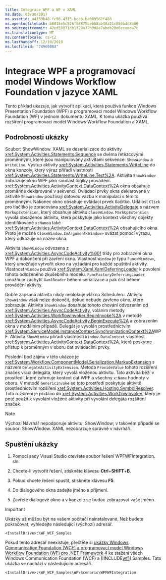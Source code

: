 ```yaml
---
title: Integrace WPF a WF v XAML
ms.date: 03/30/2017
ms.assetid: a4f53b48-fc90-4315-bca0-ba009562f488
ms.openlocfilehash: b8015e5c526f58875beb58ab48a21c050bdc8a06
ms.sourcegitcommit: 42ed59871db1f29a32b3d8e7abeb20e6eceeda7c
ms.translationtype: MT
ms.contentlocale: cs-CZ
ms.lasthandoff: 12/10/2019
ms.locfileid: "74960084"
---
```

# <a name="wpf-and-windows-workflow-foundation-integration-in-xaml"></a>Integrace WPF a programovací model Windows Workflow Foundation v jazyce XAML

Tento příklad ukazuje, jak vytvořit aplikaci, která používá funkce Windows Presentation Foundation (WPF) a programovací model Windows Workflow Foundation (WF) v jednom dokumentu XAML. K tomu ukázka používá rozšíření programovací model Windows Workflow Foundation a XAML.

## <a name="sample-details"></a>Podrobnosti ukázky

 Soubor: ShowWindow. XAML se deserializace do aktivity <xref:System.Activities.Statements.Sequence> se dvěma řetězcovými proměnnými, které jsou manipulovány aktivitami sekvence: `ShowWindow` a `WriteLine`. Výstup aktivity <xref:System.Activities.Statements.WriteLine> do okna konzoly, který výraz přiřadí vlastnosti <xref:System.Activities.Statements.WriteLine.Text%2A>. Aktivita `ShowWindow` zobrazuje okno WPF jako součást logiky provádění. <xref:System.Activities.ActivityContext.DataContext%2A> okna obsahuje proměnné deklarované v sekvenci. Ovládací prvky okna deklarované v aktivitě `ShowWindow` používají datovou vazbu k manipulaci s těmito proměnnými. Nakonec okno obsahuje ovládací prvek tlačítko. Událost `Click` pro tlačítko je zpracována <xref:System.Activities.ActivityDelegate> s názvem `MarkupExtension`, který obsahuje aktivitu `CloseWindow`. `MarkUpExtension` vyvolá obsaženou aktivitu, která poskytuje jako kontext všechny objekty identifikované `x:Name`a také <xref:System.Activities.ActivityContext.DataContext%2A> obsahujícího okna. Proto je možné `CloseWindow.InArgument<Window>` svázat pomocí výrazu, který odkazuje na název okna.

 Aktivita `ShowWindow` odvozena z <xref:System.Activities.AsyncCodeActivity%601> třídy pro zobrazení okna WPF a dokončení při zavření okna. Vlastnost `Window` je typu `Func<Window>`, který umožňuje vytvořit okno na vyžádání pro každé spuštění aktivity. Vlastnost `Window` používá <xref:System.Xaml.XamlDeferringLoader> k povolení tohoto odloženého zkušebního modelu. `FuncFactoryDeferringLoader` umožňuje zachytit `XamlReader` během serializace a pak číst během provádění aktivity.

 Dobře zapsaná aktivita nikdy neblokuje vlákno Scheduleru. Aktivitu `ShowWindow` však nelze dokončit, dokud nebude zavřeno okno, které zobrazuje. Aktivita `ShowWindow` dosahuje tohoto chování odvozením od <xref:System.Activities.AsyncCodeActivity>, voláním metody <xref:System.Activities.WorkflowInvoker.BeginInvoke%2A> v metodě <xref:System.Activities.AsyncCodeActivity.BeginExecute%2A> a zobrazením okna v modálním případě. Delegát je vyvolán prostřednictvím <xref:System.ServiceModel.InstanceContext.SynchronizationContext%2A>WPF. Aktivita `ShowWindow` přiřadí vlastnosti `Window.DataContext` vlastnost <xref:System.Activities.ActivityContext.DataContext%2A>, která poskytne přístup k proměnným v oboru dat ovládacími prvky.

 Poslední bod zájmu v této ukázce je <xref:System.Workflow.ComponentModel.Serialization.MarkupExtension> s názvem `DelegateActivityExtension`. Metoda `ProvideValue` tohoto rozšíření značek vrací delegáta, který vyvolá vloženou aktivitu. Tato aktivita běží v prostředí, které zahrnuje kontext dat WPF a všechny `x:Name` hodnoty v oboru. V metodě `GenericInvoke` se toto prostředí poskytuje aktivitě prostřednictvím rozšíření <xref:System.Activities.Hosting.SymbolResolver>. Toto rozšíření je přidáno do <xref:System.Activities.WorkflowInvoker>, který je poté použit k vyvolání vložené aktivity při vyvolání delegáta rozšíření značek.

> [!NOTE]
> Výchozí Návrhář nepodporuje aktivitu: ShowWindow; v takovém případě se soubor: ShowWindow. XAML nezobrazuje správně v návrháři.

## <a name="run-the-sample"></a>Spuštění ukázky

1. Pomocí sady Visual Studio otevřete soubor řešení WPFWFIntegration. sln.

2. Chcete-li vytvořit řešení, stiskněte klávesu **Ctrl**+**SHIFT**+**B**.

3. Pokud chcete řešení spustit, stiskněte klávesu **F5**.

4. Do dialogového okna zadejte jméno a příjmení.

5. Zavřete dialogové okno a v konzole se budou zobrazovat vaše jméno.

> [!IMPORTANT]
> Ukázky už můžou být na vašem počítači nainstalované. Než budete pokračovat, vyhledejte následující (výchozí) adresář.
>
> `<InstallDrive>:\WF_WCF_Samples`
>
> Pokud tento adresář neexistuje, přečtěte si [ukázky Windows Communication Foundation (WCF) a programovací model Windows Workflow Foundation (WF) pro .NET Framework 4](https://www.microsoft.com/download/details.aspx?id=21459) ke stažení všech Windows Communication Foundation (WCF) a [!INCLUDE[wf1](../../../../includes/wf1-md.md)] Samples. Tato ukázka se nachází v následujícím adresáři.
>
> `<InstallDrive>:\WF_WCF_Samples\WF\Scenario\WPFWFIntegration`
